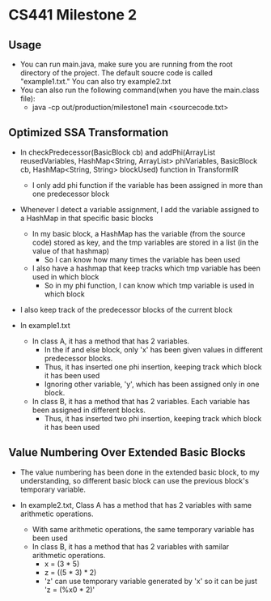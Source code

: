 # CS441 Milestone 2

## Usage

- You can run main.java, make sure you are running from the root directory of the project. The default soucre code is
  called "example1.txt." You can also try example2.txt
- You can also run the following command(when you have the main.class file):
    - java -cp out/production/milestone1 main <sourcecode.txt>

## Optimized SSA Transformation

- In checkPredecessor(BasicBlock cb) and addPhi(ArrayList<String> reusedVariables, HashMap<String, ArrayList<String>>
  phiVariables, BasicBlock cb, HashMap<String, String> blockUsed) function in TransformIR
    - I only add phi function if the variable has been assigned in more than one predecessor block
- Whenever I detect a variable assignment, I add the variable assigned to a HashMap in that specific basic blocks
    - In my basic block, a HashMap has the variable (from the source code) stored as key, and the tmp variables are
      stored in a list (in the value of that hashmap)
        - So I can know how many times the variable has been used
    - I also have a hashmap that keep tracks which tmp variable has been used in which block
        - So in my phi function, I can know which tmp variable is used in which block
- I also keep track of the predecessor blocks of the current block

- In example1.txt
    - In class A, it has a method that has 2 variables.
        - In the if and else block, only 'x' has been given values in different predecessor blocks.
        - Thus, it has inserted one phi insertion, keeping track which block it has been used
        - Ignoring other variable, 'y', which has been assigned only in one block.
    - In class B, it has a method that has 2 variables. Each variable has been assigned in different blocks.
        - Thus, it has inserted two phi insertion, keeping track which block it has been used

## Value Numbering Over Extended Basic Blocks

- The value numbering has been done in the extended basic block, to my understanding, so different basic block can use
  the previous block's temporary variable.

- In example2.txt, Class A has a method that has 2 variables with same arithmetic operations.
    - With same arithmetic operations, the same temporary variable has been used
    - In class B, it has a method that has 2 variables with samilar arithmetic operations.
        - x = (3 * 5)
        - z = ((5 * 3) * 2)
        - 'z' can use temporary variable generated by 'x' so it can be just 'z = (%x0 * 2)' 

  

